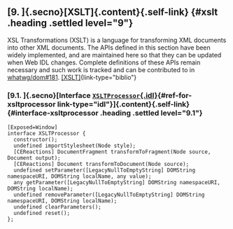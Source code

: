 ## [9. ]{.secno}[XSLT]{.content}[](#xslt){.self-link} {#xslt .heading .settled level="9"}

XSL Transformations (XSLT) is a language for transforming XML documents
into other XML documents. The APIs defined in this section have been
widely implemented, and are maintained here so that they can be updated
when Web IDL changes. Complete definitions of these APIs remain
necessary and such work is tracked and can be contributed to in
[whatwg/dom#181](https://github.com/whatwg/dom/issues/181).
[\[XSLT\]](#biblio-xslt "XSL Transformations (XSLT) Version 1.0"){link-type="biblio"}

### [9.1. ]{.secno}[Interface [`XSLTProcessor`{.idl}](#xsltprocessor){#ref-for-xsltprocessor link-type="idl"}]{.content}[](#interface-xsltprocessor){.self-link} {#interface-xsltprocessor .heading .settled level="9.1"}

``` {.idl .highlight .def}
[Exposed=Window]
interface XSLTProcessor {
  constructor();
  undefined importStylesheet(Node style);
  [CEReactions] DocumentFragment transformToFragment(Node source, Document output);
  [CEReactions] Document transformToDocument(Node source);
  undefined setParameter([LegacyNullToEmptyString] DOMString namespaceURI, DOMString localName, any value);
  any getParameter([LegacyNullToEmptyString] DOMString namespaceURI, DOMString localName);
  undefined removeParameter([LegacyNullToEmptyString] DOMString namespaceURI, DOMString localName);
  undefined clearParameters();
  undefined reset();
};
```

